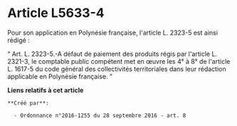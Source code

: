 # Article L5633-4

Pour son application en Polynésie française, l'article L. 2323-5 est ainsi rédigé : 

“ Art. L. 2323-5.-A défaut de paiement des produits régis par l'article L. 2321-3, le comptable public compétent met en œuvre
les 4° à 8° de l'article L. 1617-5 du code général des collectivités territoriales dans leur rédaction applicable en
Polynésie française. ”

**Liens relatifs à cet article**

	**Créé par**:

	  - Ordonnance n°2016-1255 du 28 septembre 2016 - art. 8
